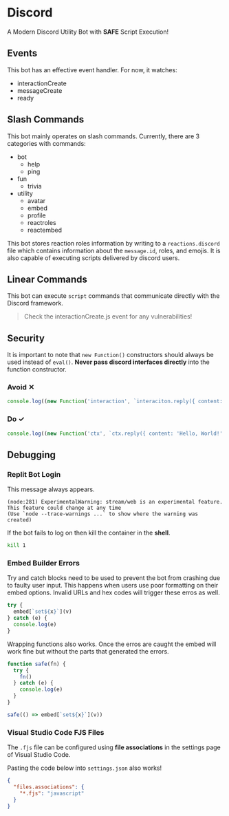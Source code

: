 # Discord

A Modern Discord Utility Bot with **SAFE** Script Execution!

## Events 

This bot has an effective event handler. For now, it watches: 
- interactionCreate
- messageCreate
- ready

## Slash Commands 

This bot mainly operates on slash commands. Currently, there are 3 categories with commands: 
- bot 
  - help
  - ping
- fun
  - trivia
- utility
  - avatar
  - embed
  - profile
  - reactroles
  - reactembed

This bot stores reaction roles information by writing to a `reactions.discord` file which contains information about the `message.id`, roles, and emojis. It is also capable of executing scripts delivered by discord users. 

## Linear Commands

This bot can execute `script` commands that communicate directly with the Discord framework.
> Check the interactionCreate.js event for any vulnerabilities!

## Security

It is important to note that `new Function()` constructors should always be used instead of `eval()`. **Never pass discord interfaces directly** into the function constructor. 

### Avoid ✕

```js
console.log((new Function('interaction', `interaciton.reply({ content: interaction.guild.client.token })`))(interaction)) // exposes MessageInteraction, Guild, and Client
```

### Do ✓

```js
console.log((new Function('ctx', `ctx.reply({ content: 'Hello, World!' })`))({ reply(message) { interaction.reply(message) } })) // replies to a MessageInteraction
```

## Debugging 

### Replit Bot Login 

This message always appears. 

```
(node:281) ExperimentalWarning: stream/web is an experimental feature. This feature could change at any time
(Use `node --trace-warnings ...` to show where the warning was created)
```

If the bot fails to log on then kill the container in the **shell**. 

```sh
kill 1
```

### Embed Builder Errors 

Try and catch blocks need to be used to prevent the bot from crashing due to faulty user input. This happens when users use poor formatting on their embed options. Invalid URLs and hex codes will trigger these erros as well. 

```js
try {
  embed[`set${x}`](v)
} catch (e) {
  console.log(e)
}
```

Wrapping functions also works. Once the erros are caught the embed will work fine but without the parts that generated the errors. 

```js
function safe(fn) {
  try {
    fn()
  } catch (e) {
    console.log(e)
  }
}

safe(() => embed[`set${x}`](v))
```

### Visual Studio Code FJS Files

The `.fjs` file can be configured using **file associations** in the settings page of Visual Studio Code.

Pasting the code below into `settings.json` also works!

```json
{
  "files.associations": {
    "*.fjs": "javascript"
  }
}
```